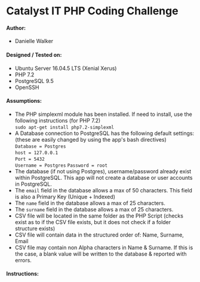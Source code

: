 # Catalyst IT PHP Coding Challenge

#### Author:
* Danielle Walker

#### Designed / Tested on:
* Ubuntu Server 16.04.5 LTS (Xenial Xerus)   
* PHP 7.2   
* PostgreSQL 9.5
* OpenSSH

#### Assumptions:
* The PHP simplexml module has been installed.  If need to install, use the following instructions (for PHP 7.2)  
    `sudo apt-get install php7.2-simplexml`    
* A Database connection to PostgreSQL has the following default settings: (these are easily changed by using the app's bash directives)   
    `Database = Postgres`   
    `host = 127.0.0.1`  
    `Port = 5432`   
    `Username = Postgres`
    `Password = root`   
* The database (if not using Postgres), username/password already exist within PostgreSQL.  This app will not create a database or user accounts in PostgreSQL.
* The `email` field in the database allows a max of 50 characters.  This field is also a Primary Key (Unique + Indexed)
* The `name` field in the database allows a max of 25 characters.
* The `surname` field in the database allows a max of 25 characters. 
* CSV file will be located in the same folder as the PHP Script (checks exist as to if the CSV file exists, but it does not check if a folder structure exists)
* CSV file will contain data in the structured order of: Name, Surname, Email
* CSV file may contain non Alpha characters in Name & Surname.  If this is the case, a blank value will be written to the database & reported with errors.

#### Instructions:
